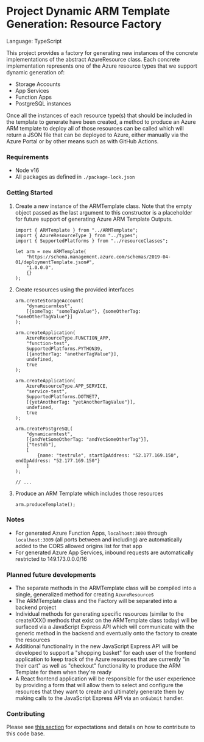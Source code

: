# Project Dynamic ARM Template Generation: Resource Factory

Language: TypeScript

This project provides a factory for generating new instances of the concrete implementations of the abstract AzureResource class. Each concrete implementation represents one of the Azure resource types that we support dynamic generation of:
- Storage Accounts
- App Services
- Function Apps
- PostgreSQL instances

Once all the instances of each resource type(s) that should be included in the template to generate have been created, a method to produce an Azure ARM template to deploy all of those resources can be called which will return a JSON file that can be deployed to Azure, either manually via the Azure Portal or by other means such as with GitHub Actions.

### Requirements

- Node v16
- All packages as defined in `./package-lock.json`

### Getting Started

1. Create a new instance of the ARMTemplate class. Note that the empty object passed as the last argument to this constructor is a placeholder for future support of generating Azure ARM Template Outputs.
    ```
    import { ARMTemplate } from "../ARMTemplate";
    import { AzureResourceType } from "../types";
    import { SupportedPlatforms } from "../resourceClasses";

    let arm = new ARMTemplate(
        "https://schema.management.azure.com/schemas/2019-04-01/deploymentTemplate.json#",
        "1.0.0.0",
        {}
    );
    ```
2. Create resources using the provided interfaces
    ```
    arm.createStorageAccount(
        "dynamicarmtest",
        [{someTag: "someTagValue"}, {someOtherTag: "someOtherTagValue"}]
    );

    arm.createApplication(
        AzureResourceType.FUNCTION_APP,
        "function-test",
        SupportedPlatforms.PYTHON39,
        [{anotherTag: "anotherTagValue"}],
        undefined,
        true
    );

    arm.createApplication(
        AzureResourceType.APP_SERVICE,
        "service-test",
        SupportedPlatforms.DOTNET7,
        [{yetAnotherTag: "yetAnotherTagValue"}],
        undefined,
        true
    );

    arm.createPostgreSQL(
        "dynamicarmtest",
        [{andYetSomeOtherTag: "andYetSomeOtherTag"}],
        ["testdb"],
        [
            {name: "testrule", startIpAddress: "52.177.169.150", endIpAddress: "52.177.169.150"}
        ]
    );

    // ...
    ```
3. Produce an ARM Template which includes those resources
    ```
    arm.produceTemplate();
    ```

### Notes
- For generated Azure Function Apps, `localhost:3000` through `localhost:3009` (all ports between and including) are automatically added to the CORS allowed origins list for that app
- For generated Azure App Services, inbound requests are automatically restricted to 149.173.0.0.0/16

### Planned future developments
- The separate methods in the ARMTemplate class will be compiled into a single, generalized method for creating `AzureResource`s
- The ARMTemplate class and the Factory will be separated into a backend project
- Individual methods for generating specific resources (similar to the createXXX() methods that exist on the ARMTemplate class today) will be surfaced via a JavaScript Express API which will communicate with the generic method in the backend and eventually onto the factory to create the resources
- Additional functionality in the new JavaScript Express API will be developed to support a "shopping basket" for each user of the frontend application to keep track of the Azure resources that are currently "in their cart" as well as "checkout" functionality to produce the ARM Template for them when they're ready
- A React frontend application will be responsible for the user experience by providing a form that will allow them to select and configure the resources that they want to create and ultimately generate them by making calls to the JavaScript Express API via an `onSubmit` handler.


### Contributing

Please see [this section](/docs/gettingStarted/README.md#contributing--developing) for expectations and details on how to contribute to this code base.
